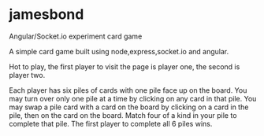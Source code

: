 jamesbond
=========

Angular/Socket.io experiment card game

A simple card game built using node,express,socket.io and angular.

Hot to play,  the first player to visit the page is player one, the second is player two.

Each player has six piles of cards with one pile face up on the board. 
You may turn over only one pile at a time by clicking on any card in that pile.
You may swap a pile card with a card on the board by clicking on a card in the pile, then on the card on the board.
Match four of a kind in your pile to complete that pile.
The first player to complete all 6 piles wins.

